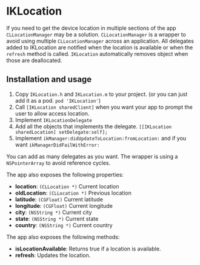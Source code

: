 IKLocation
==============

If you need to get the device location in multiple sections of the app `CLLocationManager` may be a solution. `CLLocationManager` is a wrapper to avoid using multiple `CLLocationManager` across an application. All delegates added to IKLocation are notified when the location is available or when the `refresh` method is called. `IKLocation` automatically removes object when those are deallocated.

Installation and usage
----------------------
1. Copy `IKLocation.h` and `IKLocation.m` to your project. (or you can just add it as a pod. `pod 'IKLocation'`)
2. Call `[IKLocation sharedClient]` when you want your app to prompt the user to allow access location.
3. Implement `IKLocationDelegate`
4. Add all the objects that implements the delegate. `[[IKLocation sharedLocation] setDelegate:self];`
5. Implement `ikManager:didUpdateToLocation:fromLocation:` and if you want `ikManagerDidFailWithError:`

You can add as many delegates as you want. The wrapper is using a `NSPointerArray` to avoid reference cycles.

The app also exposes the following properties: 
    
- __location__: `(CLLocation *)` Current location 
- __oldLocation__: `(CLLocation *)` Previous location 
- __latitude__: `(CGFloat)` Current latitude 
- __longitude__: `(CGFloat)` Current longitude 
- __city__: `(NSString *)` Current city 
- __state__: `(NSString *)` Current state
- __country__: `(NSString *)` Current country

The app also exposes the following methods:

- __isLocationAvailable__: Returns true if a location is available.  
- __refresh__: Updates the location.  
